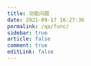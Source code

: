 ```yaml
---
title: 功能问题
date: 2021-09-17 16:27:36
permalink: /qa/func/
sidebar: true
article: false
comment: true
editLink: false
---
```




